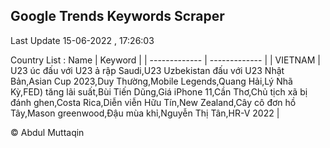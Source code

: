 

## Google Trends Keywords Scraper 
 
Last Update 15-06-2022 , 17:26:03

Country List :
 Name  | Keyword |
| ------------- | ------------- |
| VIETNAM | U23 úc đấu với U23 ả rập Saudi,U23 Uzbekistan đấu với U23 Nhật Bản,Asian Cup 2023,Duy Thường,Mobile Legends,Quang Hải,Lý Nhã Kỳ,FED) tăng lãi suất,Bùi Tiến Dũng,Giá iPhone 11,Cần Thơ,Chủ tịch xã bị đánh ghen,Costa Rica,Diễn viễn Hữu Tín,New Zealand,Cây cô đơn hồ Tây,Mason greenwood,Đậu mùa khỉ,Nguyễn Thị Tân,HR-V 2022 |



© Abdul Muttaqin 
